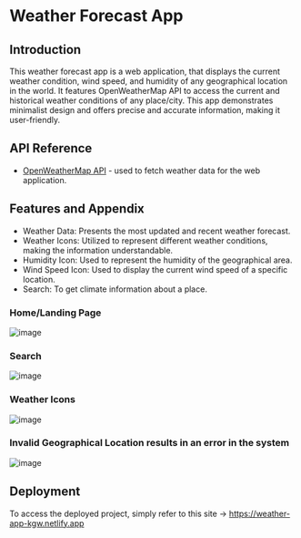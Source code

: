 
# Weather Forecast App

## Introduction 
This weather forecast app is a web application, that displays the current weather condition, wind speed, and humidity of any geographical location in the world. It features OpenWeatherMap API to access the current and historical weather conditions of any place/city. This app demonstrates minimalist design and offers precise and accurate information, making it user-friendly.


## API Reference

- [OpenWeatherMap API](https://openweathermap.org/) - used to fetch weather data for the web application.

## Features and Appendix

- Weather Data: Presents the most updated and recent weather forecast.
- Weather Icons: Utilized to represent different weather conditions, making the information understandable.
- Humidity Icon: Used to represent the humidity of the geographical area.
- Wind Speed Icon: Used to display the current wind speed of a specific location.
- Search: To get climate information about a place.
### Home/Landing Page
![image](https://github.com/Kaleabgw/_weather_app/assets/139714674/def8354f-2b01-4146-83bb-6dbabd645675)

### Search
![image](https://github.com/Kaleabgw/_weather_app/assets/139714674/2259975a-c53e-4315-aec9-97564ef745cd)

### Weather Icons
![image](https://github.com/Kaleabgw/_weather_app/assets/139714674/3223996a-0dff-404c-b6ef-5c555542e622)

### Invalid Geographical Location results in an error in the system
![image](https://github.com/Kaleabgw/_weather_app/assets/139714674/a07c8178-d965-41d6-8c87-64e2c5b25037)

## Deployment 
To access the deployed project, simply refer to this site -> https://weather-app-kgw.netlify.app
